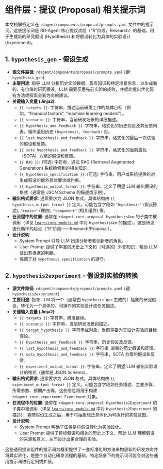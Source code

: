 # 组件层：提议 (Proposal) 相关提示词

本文档解析定义在 `rdagent/components/proposal/prompts.yaml` 文件中的提示词。这些提示词是 RD-Agent 核心提议流程（“R”阶段，Research）的基础，用于生成新的研究假设 (Hypothesis) 和将假设转化为具体的实验设计 (Experiment)。

## 1. `hypothesis_gen` - 假设生成

-   **源文件路径**: `rdagent/components/proposal/prompts.yaml` (键: `hypothesis_gen`)
-   **主要用途**:
    指导 LLM 分析历史实验数据、现有知识和特定场景信息，以生成新的、有价值的研究假设。LLM 需要反思先前实验的成败，并据此提出优化现有方法或探索全新方向的建议。
-   **关键输入变量 (Jinja2)**:
    -   `{{ targets }}`: 字符串，描述当前研发工作的具体目标（例如，“financial factors”, “machine learning models”）。
    -   `{{ scenario }}`: 字符串，当前研发场景的详细描述。
    -   `{{ hypothesis_and_feedback }}`: 字符串，格式化的历史假设及其反馈列表。循环遍历历史 `(hypothesis, feedback)` 对。
    -   `{{ last_hypothesis_and_feedback }}`: 字符串，格式化的最后一次试验的假设和反馈。
    -   `{{ sota_hypothesis_and_feedback }}`: 字符串，格式化的当前最优（SOTA）方案的假设和反馈。
    -   `{{ RAG }}`: (可选) 字符串，通过 RAG (Retrieval Augmented Generation) 系统检索到的相关知识。
    -   `{{ hypothesis_specification }}`: (可选) 字符串，用户或系统提供的对生成假设的额外具体要求或约束。
    -   `{{ hypothesis_output_format }}`: 字符串，定义了期望 LLM 输出假设的格式（通常是 JSON Schema 的描述或示例）。
-   **输出格式要求**:
    通常要求为 JSON 格式，具体结构由 `{{ hypothesis_output_format }}` 定义。可能包含字段如 `"hypothesis"` (假设陈述), `"reason"` (理由), `"component"` (相关组件) 等。
-   **在流程中的位置**:
    通常在 `rdagent.core.proposal.HypothesisGen` 的子类中被调用（详见 [`learn/core_module.md`](../learn/core_module.md#核心流程抽象类) 中对 `HypothesisGen` 的描述）。这是研发迭代循环的起点（“R”阶段——Research/Proposal）。
-   **设计说明**:
    -   System Prompt 引导 LLM 扮演分析者和创新者的角色。
    -   User Prompt 提供了丰富的历史上下文和（可选的）外部知识，帮助 LLM 做出有根据的判断。
    -   强调了对 `hypothesis_specification` 的遵守。

## 2. `hypothesis2experiment` - 假设到实验的转换

-   **源文件路径**: `rdagent/components/proposal/prompts.yaml` (键: `hypothesis2experiment`)
-   **主要用途**:
    指导 LLM 将一个（通常由 `hypothesis_gen` 生成的）抽象的研究假设，转化为一个具体的、可操作的实验设计或任务描述。
-   **关键输入变量 (Jinja2)**:
    -   `{{ targets }}`: 字符串，研发目标。
    -   `{{ scenario }}`: 字符串，当前研发场景的描述。
    -   `{{ target_hypothesis }}`: 字符串或对象，当前需要为其设计实验的目标假设。
    -   `{{ hypothesis_and_feedback }}`: 字符串，历史假设及反馈。
    -   `{{ last_hypothesis_and_feedback }}`: 字符串, 最新的历史假设和反馈。
    -   `{{ sota_hypothesis_and_feedback }}`: 字符串，SOTA 方案的假设和反馈。
    -   `{{ experiment_output_format }}`: 字符串，定义了期望 LLM 输出实验设计的格式（通常是 JSON Schema）。
-   **输出格式要求**:
    通常要求为 JSON 格式，具体结构由 `{{ experiment_output_format }}` 定义。可能包含字段如任务描述、主要步骤、所需参数、预期产出等，这些信息将用于构建 `rdagent.core.experiment.Experiment` 对象。
-   **在流程中的位置**:
    通常在 `rdagent.core.proposal.Hypothesis2Experiment` 的子类中被调用（详见 [`learn/core_module.md`](../learn/core_module.md#核心流程抽象类) 中对 `Hypothesis2Experiment` 的描述），紧随假设生成之后，用于将抽象想法具体化为可执行的实验蓝图。
-   **设计说明**:
    -   System Prompt 明确了任务是将假设转化为实验设计。
    -   User Prompt 提供了目标假设和相关的历史上下文，帮助 LLM 理解假设的来源和意义，从而设计出更合理的实验。

这些通用提议组件的提示词为框架提供了一套标准化的方法来构思新的研发方向并将其实验化，是整个自动化研发流程的基础。特定场景下的提示词可能会对这些通用提示词进行定制或扩展。
